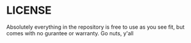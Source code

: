 LICENSE
=======

Absolutely everything in the repository is free to use as you see fit, but comes with no gurantee or warranty. Go nuts, y'all
